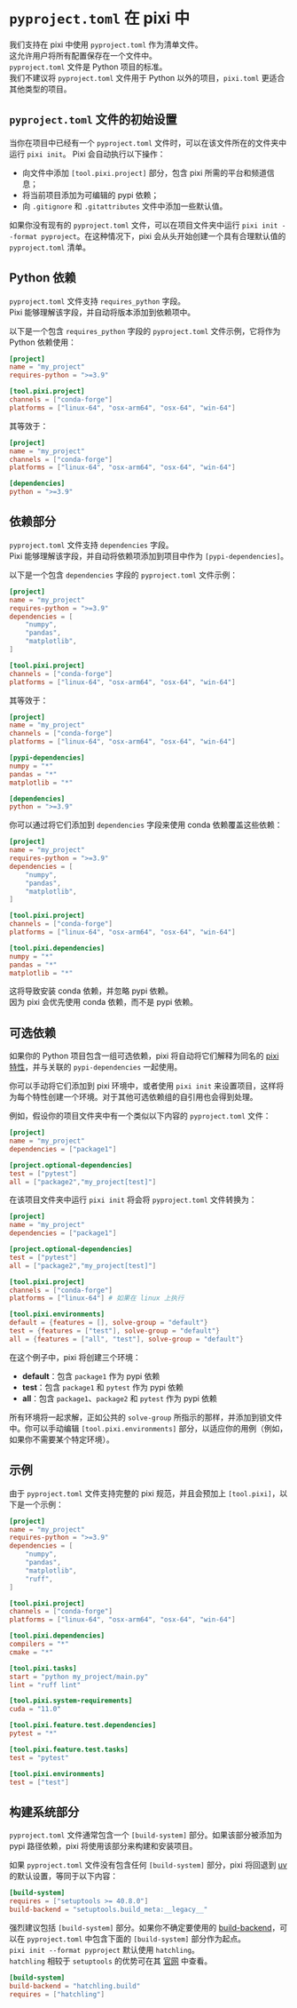 # `pyproject.toml` 在 pixi 中

我们支持在 pixi 中使用 `pyproject.toml` 作为清单文件。  
这允许用户将所有配置保存在一个文件中。  
`pyproject.toml` 文件是 Python 项目的标准。  
我们不建议将 `pyproject.toml` 文件用于 Python 以外的项目，`pixi.toml` 更适合其他类型的项目。

## `pyproject.toml` 文件的初始设置

当你在项目中已经有一个 `pyproject.toml` 文件时，可以在该文件所在的文件夹中运行 `pixi init`。 Pixi 会自动执行以下操作：

- 向文件中添加 `[tool.pixi.project]` 部分，包含 pixi 所需的平台和频道信息；
- 将当前项目添加为可编辑的 pypi 依赖；
- 向 `.gitignore` 和 `.gitattributes` 文件中添加一些默认值。

如果你没有现有的 `pyproject.toml` 文件，可以在项目文件夹中运行 `pixi init --format pyproject`。在这种情况下，pixi 会从头开始创建一个具有合理默认值的 `pyproject.toml` 清单。

## Python 依赖

`pyproject.toml` 文件支持 `requires_python` 字段。  
Pixi 能够理解该字段，并自动将版本添加到依赖项中。

以下是一个包含 `requires_python` 字段的 `pyproject.toml` 文件示例，它将作为 Python 依赖使用：

```toml title="pyproject.toml"
[project]
name = "my_project"
requires-python = ">=3.9"

[tool.pixi.project]
channels = ["conda-forge"]
platforms = ["linux-64", "osx-arm64", "osx-64", "win-64"]
```

其等效于：

```toml title="equivalent pixi.toml"
[project]
name = "my_project"
channels = ["conda-forge"]
platforms = ["linux-64", "osx-arm64", "osx-64", "win-64"]

[dependencies]
python = ">=3.9"
```

## 依赖部分

`pyproject.toml` 文件支持 `dependencies` 字段。  
Pixi 能够理解该字段，并自动将依赖项添加到项目中作为 `[pypi-dependencies]`。

以下是一个包含 `dependencies` 字段的 `pyproject.toml` 文件示例：

```toml title="pyproject.toml"
[project]
name = "my_project"
requires-python = ">=3.9"
dependencies = [
    "numpy",
    "pandas",
    "matplotlib",
]

[tool.pixi.project]
channels = ["conda-forge"]
platforms = ["linux-64", "osx-arm64", "osx-64", "win-64"]
```

其等效于：

```toml title="equivalent pixi.toml"
[project]
name = "my_project"
channels = ["conda-forge"]
platforms = ["linux-64", "osx-arm64", "osx-64", "win-64"]

[pypi-dependencies]
numpy = "*"
pandas = "*"
matplotlib = "*"

[dependencies]
python = ">=3.9"
```

你可以通过将它们添加到 `dependencies` 字段来使用 conda 依赖覆盖这些依赖：

```toml title="pyproject.toml"
[project]
name = "my_project"
requires-python = ">=3.9"
dependencies = [
    "numpy",
    "pandas",
    "matplotlib",
]

[tool.pixi.project]
channels = ["conda-forge"]
platforms = ["linux-64", "osx-arm64", "osx-64", "win-64"]

[tool.pixi.dependencies]
numpy = "*"
pandas = "*"
matplotlib = "*"
```

这将导致安装 conda 依赖，并忽略 pypi 依赖。  
因为 pixi 会优先使用 conda 依赖，而不是 pypi 依赖。

## 可选依赖

如果你的 Python 项目包含一组可选依赖，pixi 将自动将它们解释为同名的 [pixi 特性](../reference/project_configuration.md#feature-environments)，并与关联的 `pypi-dependencies` 一起使用。

你可以手动将它们添加到 pixi 环境中，或者使用 `pixi init` 来设置项目，这样将为每个特性创建一个环境。对于其他可选依赖组的自引用也会得到处理。

例如，假设你的项目文件夹中有一个类似以下内容的 `pyproject.toml` 文件：

```toml
[project]
name = "my_project"
dependencies = ["package1"]

[project.optional-dependencies]
test = ["pytest"]
all = ["package2","my_project[test]"]
```

在该项目文件夹中运行 `pixi init` 将会将 `pyproject.toml` 文件转换为：

```toml
[project]
name = "my_project"
dependencies = ["package1"]

[project.optional-dependencies]
test = ["pytest"]
all = ["package2","my_project[test]"]

[tool.pixi.project]
channels = ["conda-forge"]
platforms = ["linux-64"] # 如果在 linux 上执行

[tool.pixi.environments]
default = {features = [], solve-group = "default"}
test = {features = ["test"], solve-group = "default"}
all = {features = ["all", "test"], solve-group = "default"}
```

在这个例子中，pixi 将创建三个环境：

- **default**：包含 `package1` 作为 pypi 依赖
- **test**：包含 `package1` 和 `pytest` 作为 pypi 依赖
- **all**：包含 `package1`、`package2` 和 `pytest` 作为 pypi 依赖

所有环境将一起求解，正如公共的 `solve-group` 所指示的那样，并添加到锁文件中。你可以手动编辑 `[tool.pixi.environments]` 部分，以适应你的用例（例如，如果你不需要某个特定环境）。

## 示例

由于 `pyproject.toml` 文件支持完整的 pixi 规范，并且会预加上 `[tool.pixi]`，以下是一个示例：

```toml title="pyproject.toml"
[project]
name = "my_project"
requires-python = ">=3.9"
dependencies = [
    "numpy",
    "pandas",
    "matplotlib",
    "ruff",
]

[tool.pixi.project]
channels = ["conda-forge"]
platforms = ["linux-64", "osx-arm64", "osx-64", "win-64"]

[tool.pixi.dependencies]
compilers = "*"
cmake = "*"

[tool.pixi.tasks]
start = "python my_project/main.py"
lint = "ruff lint"

[tool.pixi.system-requirements]
cuda = "11.0"

[tool.pixi.feature.test.dependencies]
pytest = "*"

[tool.pixi.feature.test.tasks]
test = "pytest"

[tool.pixi.environments]
test = ["test"]
```

## 构建系统部分

`pyproject.toml` 文件通常包含一个 `[build-system]` 部分。如果该部分被添加为 pypi 路径依赖，pixi 将使用该部分来构建和安装项目。

如果 `pyproject.toml` 文件没有包含任何 `[build-system]` 部分，pixi 将回退到 [uv](https://github.com/astral-sh/uv) 的默认设置，等同于以下内容：

```toml title="pyproject.toml"
[build-system]
requires = ["setuptools >= 40.8.0"]
build-backend = "setuptools.build_meta:__legacy__"
```

强烈建议包括 `[build-system]` 部分。如果你不确定要使用的 [build-backend](https://hellowac.github.io/pypug-zh-cn/tutorials/packaging-projects.html#choosing-build-backend)，可以在 `pyproject.toml` 中包含下面的 `[build-system]` 部分作为起点。  
`pixi init --format pyproject` 默认使用 `hatchling`。  
`hatchling` 相较于 `setuptools` 的优势可在其 [官网](https://hatch.pypa.io/latest/why/#build-backend) 中查看。

```toml title="pyproject.toml"
[build-system]
build-backend = "hatchling.build"
requires = ["hatchling"]
```
